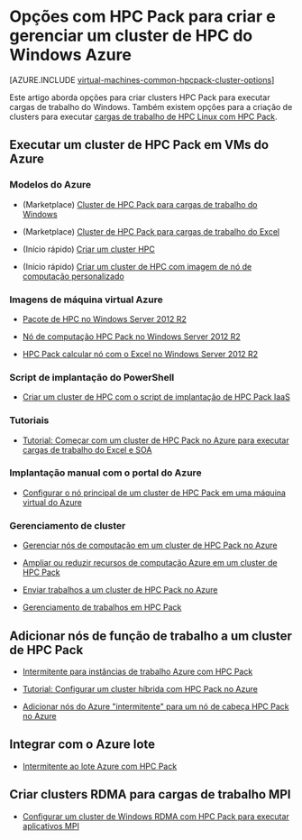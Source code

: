<properties
 pageTitle="Opções de cluster Windows HPC Pack na nuvem | Microsoft Azure"
 description="Saiba mais sobre opções com o Microsoft HPC Pack para criar e gerenciar um Windows computação de alto desempenho cluster (HPC) na nuvem Azure"
 services="virtual-machines-windows,cloud-services,batch"
 documentationCenter=""
 authors="dlepow"
 manager="timlt"
 editor=""
 tags="azure-resource-manager,azure-service-management,hpc-pack"/>
<tags
ms.service="virtual-machines-windows"
 ms.devlang="na"
 ms.topic="article"
 ms.tgt_pltfrm="vm-windows"
 ms.workload="big-compute"
 ms.date="09/26/2016"
 ms.author="danlep"/>

# <a name="options-with-hpc-pack-to-create-and-manage-a-windows-hpc-cluster-in-azure"></a>Opções com HPC Pack para criar e gerenciar um cluster de HPC do Windows Azure

[AZURE.INCLUDE [virtual-machines-common-hpcpack-cluster-options](../../includes/virtual-machines-common-hpcpack-cluster-options.md)]

Este artigo aborda opções para criar clusters HPC Pack para executar cargas de trabalho do Windows. Também existem opções para a criação de clusters para executar [cargas de trabalho de HPC Linux com HPC Pack](virtual-machines-linux-hpcpack-cluster-options.md).


## <a name="run-an-hpc-pack-cluster-in-azure-vms"></a>Executar um cluster de HPC Pack em VMs do Azure

### <a name="azure-templates"></a>Modelos do Azure

* (Marketplace) [Cluster de HPC Pack para cargas de trabalho do Windows](https://azure.microsoft.com/marketplace/partners/microsofthpc/newclusterwindowscn/)

* (Marketplace) [Cluster de HPC Pack para cargas de trabalho do Excel](https://azure.microsoft.com/marketplace/partners/microsofthpc/newclusterexcelcn/)

* (Início rápido) [Criar um cluster HPC](https://github.com/Azure/azure-quickstart-templates/tree/master/create-hpc-cluster)

* (Início rápido) [Criar um cluster de HPC com imagem de nó de computação personalizado](https://github.com/Azure/azure-quickstart-templates/tree/master/create-hpc-cluster-custom-image)

### <a name="azure-vm-images"></a>Imagens de máquina virtual Azure

* [Pacote de HPC no Windows Server 2012 R2](https://azure.microsoft.com/marketplace/partners/microsoft/hpcpack2012r2onwindowsserver2012r2/)

* [Nó de computação HPC Pack no Windows Server 2012 R2](https://azure.microsoft.com/marketplace/partners/microsoft/hpcpack2012r2computenodeonwindowsserver2012r2/)

* [HPC Pack calcular nó com o Excel no Windows Server 2012 R2](https://azure.microsoft.com/marketplace/partners/microsoft/hpcpack2012r2computenodewithexcelonwindowsserver2012r2/)



### <a name="powershell-deployment-script"></a>Script de implantação do PowerShell

* [Criar um cluster de HPC com o script de implantação de HPC Pack IaaS](virtual-machines-windows-classic-hpcpack-cluster-powershell-script.md)

### <a name="tutorials"></a>Tutoriais

* [Tutorial: Começar com um cluster de HPC Pack no Azure para executar cargas de trabalho do Excel e SOA](virtual-machines-windows-excel-cluster-hpcpack.md)



### <a name="manual-deployment-with-the-azure-portal"></a>Implantação manual com o portal do Azure

* [Configurar o nó principal de um cluster de HPC Pack em uma máquina virtual do Azure](virtual-machines-windows-hpcpack-cluster-headnode.md)

### <a name="cluster-management"></a>Gerenciamento de cluster

* [Gerenciar nós de computação em um cluster de HPC Pack no Azure](virtual-machines-windows-classic-hpcpack-cluster-node-manage.md)

* [Ampliar ou reduzir recursos de computação Azure em um cluster de HPC Pack](virtual-machines-windows-classic-hpcpack-cluster-node-autogrowshrink.md)

* [Enviar trabalhos a um cluster de HPC Pack no Azure](virtual-machines-windows-hpcpack-cluster-submit-jobs.md)

* [Gerenciamento de trabalhos em HPC Pack](https://technet.microsoft.com/library/jj899585.aspx)


## <a name="add-worker-role-nodes-to-an-hpc-pack-cluster"></a>Adicionar nós de função de trabalho a um cluster de HPC Pack


* [Intermitente para instâncias de trabalho Azure com HPC Pack](https://technet.microsoft.com/library/gg481749.aspx)

* [Tutorial: Configurar um cluster híbrida com HPC Pack no Azure](../cloud-services/cloud-services-setup-hybrid-hpcpack-cluster.md)

* [Adicionar nós do Azure "intermitente" para um nó de cabeça HPC Pack no Azure](virtual-machines-windows-classic-hpcpack-cluster-node-burst.md)


## <a name="integrate-with-azure-batch"></a>Integrar com o Azure lote 

* [Intermitente ao lote Azure com HPC Pack](https://technet.microsoft.com/library/mt612877.aspx)

## <a name="create-rdma-clusters-for-mpi-workloads"></a>Criar clusters RDMA para cargas de trabalho MPI

* [Configurar um cluster de Windows RDMA com HPC Pack para executar aplicativos MPI](virtual-machines-windows-classic-hpcpack-rdma-cluster.md)
